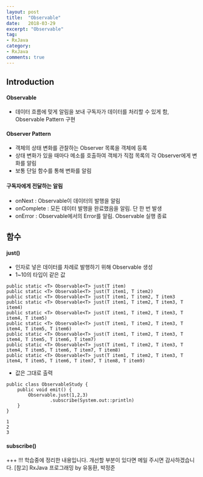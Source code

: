 ```yaml
---
layout: post
title:  "Observable"
date:   2018-03-29
excerpt: "Observable"
tag:
- RxJava
category:
- RxJava
comments: true
---
```


## Introduction

#### Observable 

* 데이터 흐름에 맞게 알림을 보내 구독자가 데이터를 처리할 수 있게 함, Observable Pattern 구현

#### Observer Pattern 

* 객체의 상태 변화를 관찰하는 Observer 목록을 객체에 등록
* 상태 변화가 있을 때마다 메소를 호출하여 객체가 직접 목록의 각 Observer에게 변화를 알림
* 보통 단일 함수를 통해 변화를 알림

#### 구독자에게 전달하는 알림

* onNext : Observable이 데이터의 발행을 알림
* onComplete : 모든 데이터 발행을 완료했음을 알림. 단 한 번 발생
* onError : Observable에서의 Error를 알림. Observable 실행 종료


## 함수

#### just()
* 인자로 넣은 데이터를 차례로 발행하기 위해 Observable 생성
* 1~10의 타입이 같은 값

~~~
public static <T> Observable<T> just(T item)
public static <T> Observable<T> just(T item1, T item2)
public static <T> Observable<T> just(T item1, T item2, T item3
public static <T> Observable<T> just(T item1, T item2, T item3, T item4)
public static <T> Observable<T> just(T item1, T item2, T item3, T item4, T item5)
public static <T> Observable<T> just(T item1, T item2, T item3, T item4, T item5, T item6)
public static <T> Observable<T> just(T item1, T item2, T item3, T item4, T item5, T item6, T item7)
public static <T> Observable<T> just(T item1, T item2, T item3, T item4, T item5, T item6, T item7, T item8)
public static <T> Observable<T> just(T item1, T item2, T item3, T item4, T item5, T item6, T item7, T item8, T item9)
~~~

* 값은 그대로 출력

~~~
public class ObservableStudy {
    public void emit() {
        Observable.just(1,2,3)
                .subscribe(System.out::println)
    }
}
~~~

~~~
1
2
3
~~~


#### subscribe()

+++
!!! 학습중에 정리한 내용입니다. 개선할 부분이 있다면 메일 주시면 감사하겠습니다.
[참고] RxJava 프로그래밍 by 유동환, 박정준